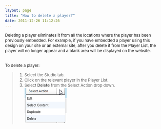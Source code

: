 ```yaml
---
layout: page
title: "How to delete a player?"
date: 2011-12-26 11:12:26
---
```


<span style="font-size: small;">Deleting a player eliminates it from all the locations where the player has been previously embedded. For example, if you have embedded a player using this design on your site or an external site, after you delete it from the Player List, the player will no longer appear and a blank area will be displayed on the website.<br /><br /></span>

<p class="mce-procedure">
  <span style="font-size: small;">To delete a player:</span>
</p>

> 1.  <span style="font-size: small;">Select the Studio tab.</span>
> 2.  <span style="font-size: small;">Click on the relevant player in the Player List.</span>
> 3.  <span style="font-size: small;">Select <strong>Delete</strong> from the Select Action drop down.</span><span style="font-family: 'times new roman', times; font-size: medium;"><span style="font-size: small;"></span><br /><img src="../../assets/138">

<span style="font-family: 'times new roman', times; font-size: medium;"><br /></span>